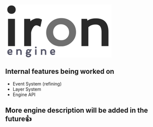 ![Iron Engine Logo](https://github.com/weidelix/iron/blob/master/res/images/iron_logo.png)

## __Internal features being worked on__
* Event System (refining)
* Layer System 
* Engine API

## More engine description will be added in the future👍

